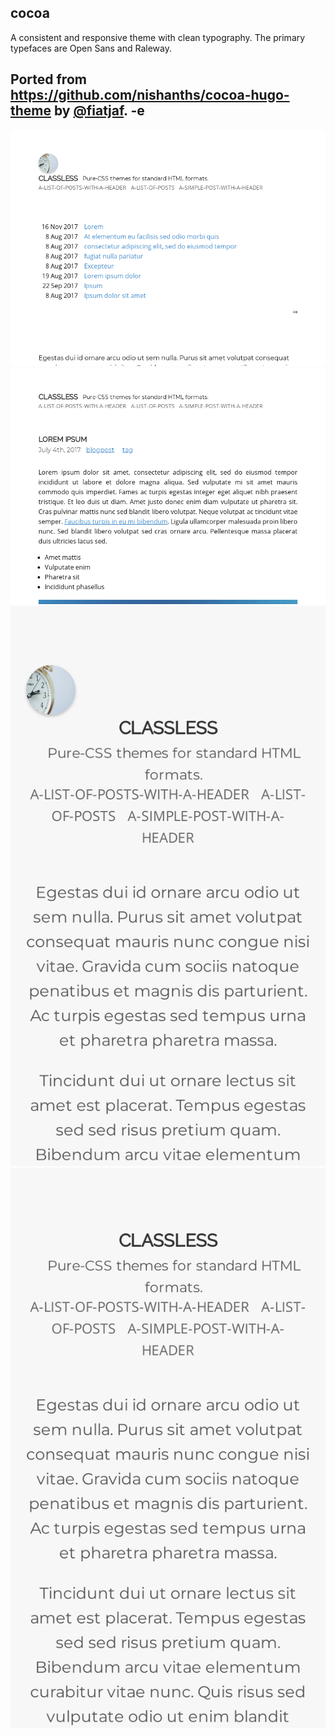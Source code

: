 ## cocoa

A consistent and responsive theme with clean typography. The primary typefaces are Open Sans and Raleway.

Ported from https://github.com/nishanths/cocoa-hugo-theme by [@fiatjaf](https://github.com/fiatjaf).
-e 
---

![](screenshots/list.png)
![](screenshots/article.png)
![](screenshots/list-mobile.png)
![](screenshots/article-mobile.png)
